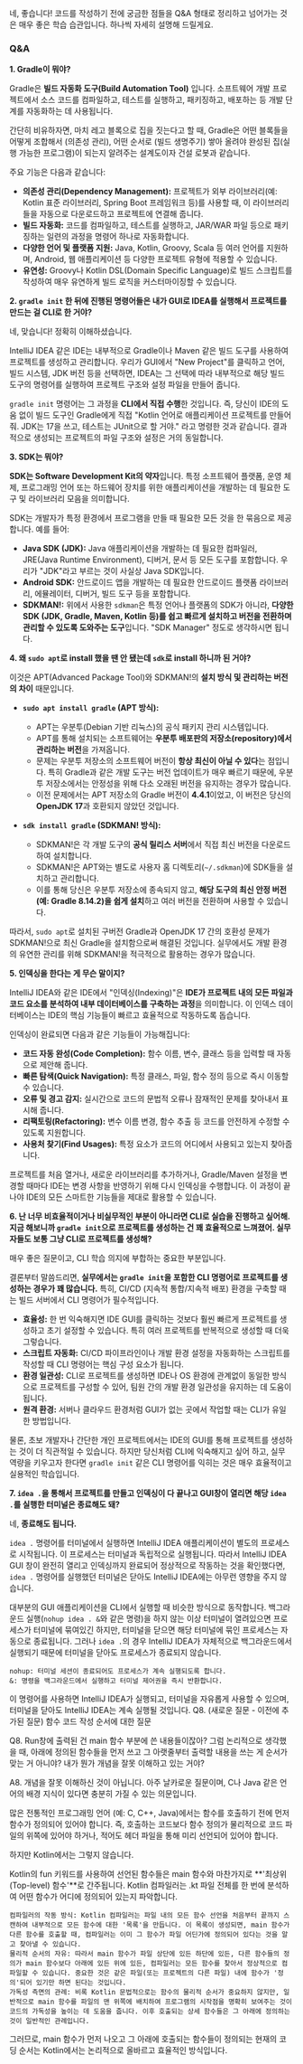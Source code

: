 네, 좋습니다! 코드를 작성하기 전에 궁금한 점들을 Q&A 형태로 정리하고 넘어가는 것은 매우 좋은 학습 습관입니다. 하나씩 자세히 설명해 드릴게요.

### Q&A

**1. Gradle이 뭐야?**

Gradle은 **빌드 자동화 도구(Build Automation Tool)** 입니다. 소프트웨어 개발 프로젝트에서 소스 코드를 컴파일하고, 테스트를 실행하고, 패키징하고, 배포하는 등 개발 단계를 자동화하는 데 사용됩니다.

간단히 비유하자면, 마치 레고 블록으로 집을 짓는다고 할 때, Gradle은 어떤 블록들을 어떻게 조합해서 (의존성 관리), 어떤 순서로 (빌드 생명주기) 쌓아 올려야 완성된 집(실행 가능한 프로그램)이 되는지 알려주는 설계도이자 건설 로봇과 같습니다.

주요 기능은 다음과 같습니다:
* **의존성 관리(Dependency Management):** 프로젝트가 외부 라이브러리(예: Kotlin 표준 라이브러리, Spring Boot 프레임워크 등)를 사용할 때, 이 라이브러리들을 자동으로 다운로드하고 프로젝트에 연결해 줍니다.
* **빌드 자동화:** 코드를 컴파일하고, 테스트를 실행하고, JAR/WAR 파일 등으로 패키징하는 일련의 과정을 명령어 하나로 자동화합니다.
* **다양한 언어 및 플랫폼 지원:** Java, Kotlin, Groovy, Scala 등 여러 언어를 지원하며, Android, 웹 애플리케이션 등 다양한 프로젝트 유형에 적용할 수 있습니다.
* **유연성:** Groovy나 Kotlin DSL(Domain Specific Language)로 빌드 스크립트를 작성하여 매우 유연하게 빌드 로직을 커스터마이징할 수 있습니다.

**2. `gradle init` 한 뒤에 진행된 명령어들은 내가 GUI로 IDEA를 실행해서 프로젝트를 만드는 걸 CLI로 한 거야?**

네, 맞습니다! 정확히 이해하셨습니다.

IntelliJ IDEA 같은 IDE는 내부적으로 Gradle이나 Maven 같은 빌드 도구를 사용하여 프로젝트를 생성하고 관리합니다. 우리가 GUI에서 "New Project"를 클릭하고 언어, 빌드 시스템, JDK 버전 등을 선택하면, IDEA는 그 선택에 따라 내부적으로 해당 빌드 도구의 명령어를 실행하여 프로젝트 구조와 설정 파일을 만들어 줍니다.

`gradle init` 명령어는 그 과정을 **CLI에서 직접 수행**한 것입니다. 즉, 당신이 IDE의 도움 없이 빌드 도구인 Gradle에게 직접 "Kotlin 언어로 애플리케이션 프로젝트를 만들어 줘. JDK는 17을 쓰고, 테스트는 JUnit으로 할 거야." 라고 명령한 것과 같습니다. 결과적으로 생성되는 프로젝트의 파일 구조와 설정은 거의 동일합니다.

**3. SDK는 뭐야?**

**SDK는 Software Development Kit의 약자**입니다. 특정 소프트웨어 플랫폼, 운영 체제, 프로그래밍 언어 또는 하드웨어 장치를 위한 애플리케이션을 개발하는 데 필요한 도구 및 라이브러리 모음을 의미합니다.

SDK는 개발자가 특정 환경에서 프로그램을 만들 때 필요한 모든 것을 한 묶음으로 제공합니다. 예를 들어:

* **Java SDK (JDK):** Java 애플리케이션을 개발하는 데 필요한 컴파일러, JRE(Java Runtime Environment), 디버거, 문서 등 모든 도구를 포함합니다. 우리가 "JDK"라고 부르는 것이 사실상 Java SDK입니다.
* **Android SDK:** 안드로이드 앱을 개발하는 데 필요한 안드로이드 플랫폼 라이브러리, 에뮬레이터, 디버거, 빌드 도구 등을 포함합니다.
* **SDKMAN!:** 위에서 사용한 `sdkman`은 특정 언어나 플랫폼의 SDK가 아니라, **다양한 SDK (JDK, Gradle, Maven, Kotlin 등)를 쉽고 빠르게 설치하고 버전을 전환하며 관리할 수 있도록 도와주는 도구**입니다. "SDK Manager" 정도로 생각하시면 됩니다.

**4. 왜 `sudo apt`로 install 했을 땐 안 됐는데 `sdk`로 install 하니까 된 거야?**

이것은 APT(Advanced Package Tool)와 SDKMAN!의 **설치 방식 및 관리하는 버전의 차이** 때문입니다.

* **`sudo apt install gradle` (APT 방식):**
    * APT는 우분투(Debian 기반 리눅스)의 공식 패키지 관리 시스템입니다.
    * APT를 통해 설치되는 소프트웨어는 **우분투 배포판의 저장소(repository)에서 관리하는 버전**을 가져옵니다.
    * 문제는 우분투 저장소의 소프트웨어 버전이 **항상 최신이 아닐 수 있다**는 점입니다. 특히 Gradle과 같은 개발 도구는 버전 업데이트가 매우 빠르기 때문에, 우분투 저장소에서는 안정성을 위해 다소 오래된 버전을 유지하는 경우가 많습니다.
    * 이전 문제에서는 APT 저장소의 Gradle 버전이 **4.4.1**이었고, 이 버전은 당신의 **OpenJDK 17**과 호환되지 않았던 것입니다.

* **`sdk install gradle` (SDKMAN! 방식):**
    * SDKMAN!은 각 개발 도구의 **공식 릴리스 서버**에서 직접 최신 버전을 다운로드하여 설치합니다.
    * SDKMAN!은 APT와는 별도로 사용자 홈 디렉토리(`~/.sdkman`)에 SDK들을 설치하고 관리합니다.
    * 이를 통해 당신은 우분투 저장소에 종속되지 않고, **해당 도구의 최신 안정 버전(예: Gradle 8.14.2)을 쉽게 설치**하고 여러 버전을 전환하며 사용할 수 있습니다.

따라서, `sudo apt`로 설치된 구버전 Gradle과 OpenJDK 17 간의 호환성 문제가 SDKMAN!으로 최신 Gradle을 설치함으로써 해결된 것입니다. 실무에서도 개발 환경의 유연한 관리를 위해 SDKMAN!을 적극적으로 활용하는 경우가 많습니다.

**5. 인덱싱을 한다는 게 무슨 말이지?**

IntelliJ IDEA와 같은 IDE에서 "인덱싱(Indexing)"은 **IDE가 프로젝트 내의 모든 파일과 코드 요소를 분석하여 내부 데이터베이스를 구축하는 과정**을 의미합니다. 이 인덱스 데이터베이스는 IDE의 핵심 기능들이 빠르고 효율적으로 작동하도록 돕습니다.

인덱싱이 완료되면 다음과 같은 기능들이 가능해집니다:

* **코드 자동 완성(Code Completion):** 함수 이름, 변수, 클래스 등을 입력할 때 자동으로 제안해 줍니다.
* **빠른 탐색(Quick Navigation):** 특정 클래스, 파일, 함수 정의 등으로 즉시 이동할 수 있습니다.
* **오류 및 경고 감지:** 실시간으로 코드의 문법적 오류나 잠재적인 문제를 찾아내서 표시해 줍니다.
* **리팩토링(Refactoring):** 변수 이름 변경, 함수 추출 등 코드를 안전하게 수정할 수 있도록 지원합니다.
* **사용처 찾기(Find Usages):** 특정 요소가 코드의 어디에서 사용되고 있는지 찾아줍니다.

프로젝트를 처음 열거나, 새로운 라이브러리를 추가하거나, Gradle/Maven 설정을 변경할 때마다 IDE는 변경 사항을 반영하기 위해 다시 인덱싱을 수행합니다. 이 과정이 끝나야 IDE의 모든 스마트한 기능들을 제대로 활용할 수 있습니다.

**6. 난 너무 비효율적이거나 비실무적인 부분이 아니라면 CLI로 실습을 진행하고 싶어해. 지금 해보니까 `gradle init`으로 프로젝트를 생성하는 건 꽤 효율적으로 느껴졌어. 실무자들도 보통 그냥 CLI로 프로젝트를 생성해?**

매우 좋은 질문이고, CLI 학습 의지에 부합하는 중요한 부분입니다.

결론부터 말씀드리면, **실무에서는 `gradle init`을 포함한 CLI 명령어로 프로젝트를 생성하는 경우가 꽤 많습니다.** 특히, CI/CD (지속적 통합/지속적 배포) 환경을 구축할 때는 빌드 서버에서 CLI 명령어가 필수적입니다.

* **효율성:** 한 번 익숙해지면 IDE GUI를 클릭하는 것보다 훨씬 빠르게 프로젝트를 생성하고 초기 설정할 수 있습니다. 특히 여러 프로젝트를 반복적으로 생성할 때 더욱 그렇습니다.
* **스크립트 자동화:** CI/CD 파이프라인이나 개발 환경 설정을 자동화하는 스크립트를 작성할 때 CLI 명령어는 핵심 구성 요소가 됩니다.
* **환경 일관성:** CLI로 프로젝트를 생성하면 IDE나 OS 환경에 관계없이 동일한 방식으로 프로젝트를 구성할 수 있어, 팀원 간의 개발 환경 일관성을 유지하는 데 도움이 됩니다.
* **원격 환경:** 서버나 클라우드 환경처럼 GUI가 없는 곳에서 작업할 때는 CLI가 유일한 방법입니다.

물론, 초보 개발자나 간단한 개인 프로젝트에서는 IDE의 GUI를 통해 프로젝트를 생성하는 것이 더 직관적일 수 있습니다. 하지만 당신처럼 CLI에 익숙해지고 싶어 하고, 실무 역량을 키우고자 한다면 `gradle init` 같은 CLI 명령어를 익히는 것은 매우 효율적이고 실용적인 학습입니다.

**7. `idea .`을 통해서 프로젝트를 만들고 인덱싱이 다 끝나고 GUI창이 열리면 해당 `idea .`를 실행한 터미널은 종료해도 돼?**

네, **종료해도 됩니다.**

`idea .` 명령어를 터미널에서 실행하면 IntelliJ IDEA 애플리케이션이 별도의 프로세스로 시작됩니다. 이 프로세스는 터미널과 독립적으로 실행됩니다. 따라서 IntelliJ IDEA GUI 창이 완전히 열리고 인덱싱까지 완료되어 정상적으로 작동하는 것을 확인했다면, `idea .` 명령어를 실행했던 터미널은 닫아도 IntelliJ IDEA에는 아무런 영향을 주지 않습니다.

대부분의 GUI 애플리케이션을 CLI에서 실행할 때 비슷한 방식으로 동작합니다. 백그라운드 실행(`nohup idea . &`와 같은 명령)을 하지 않는 이상 터미널이 열려있으면 프로세스가 터미널에 묶여있긴 하지만, 터미널을 닫으면 해당 터미널에 묶인 프로세스는 자동으로 종료됩니다. 그러나 `idea .`의 경우 IntelliJ IDEA가 자체적으로 백그라운드에서 실행되기 때문에 터미널을 닫아도 프로세스가 종료되지 않습니다.

    nohup: 터미널 세션이 종료되어도 프로세스가 계속 실행되도록 합니다.
    &: 명령을 백그라운드에서 실행하고 터미널 제어권을 즉시 반환합니다.

이 명령어를 사용하면 IntelliJ IDEA가 실행되고, 터미널을 자유롭게 사용할 수 있으며, 터미널을 닫아도 IntelliJ IDEA는 계속 실행될 것입니다.
Q8. (새로운 질문 - 이전에 추가된 질문) 함수 코드 작성 순서에 대한 질문

Q8. Run창에 출력된 건 main 함수 부분에 쓴 내용들이잖아? 그럼 논리적으로 생각했을 때, 아래에 정의된 함수들을 먼저 쓰고 그 아랫줄부터 출력할 내용을 쓰는 게 순서가 맞는 거 아니야? 내가 뭔가 개념을 잘못 이해하고 있는 거야?

A8. 개념을 잘못 이해하신 것이 아닙니다. 아주 날카로운 질문이며, C나 Java 같은 언어의 배경 지식이 있다면 충분히 가질 수 있는 의문입니다.

많은 전통적인 프로그래밍 언어 (예: C, C++, Java)에서는 함수를 호출하기 전에 먼저 함수가 정의되어 있어야 합니다. 즉, 호출하는 코드보다 함수 정의가 물리적으로 코드 파일의 위쪽에 있어야 하거나, 적어도 헤더 파일을 통해 미리 선언되어 있어야 합니다.

하지만 Kotlin에서는 그렇지 않습니다.

Kotlin의 fun 키워드를 사용하여 선언된 함수들은 main 함수와 마찬가지로 **'최상위(Top-level) 함수'**로 간주됩니다. Kotlin 컴파일러는 .kt 파일 전체를 한 번에 분석하여 어떤 함수가 어디에 정의되어 있는지 파악합니다.

    컴파일러의 작동 방식: Kotlin 컴파일러는 파일 내의 모든 함수 선언을 처음부터 끝까지 스캔하여 내부적으로 모든 함수에 대한 '목록'을 만듭니다. 이 목록이 생성되면, main 함수가 다른 함수를 호출할 때, 컴파일러는 이미 그 함수가 파일 어딘가에 정의되어 있다는 것을 알고 찾아낼 수 있습니다.
    물리적 순서의 자유: 따라서 main 함수가 파일 상단에 있든 하단에 있든, 다른 함수들의 정의가 main 함수보다 아래에 있든 위에 있든, 컴파일러는 모든 함수를 찾아서 정상적으로 컴파일할 수 있습니다. 중요한 것은 같은 파일(또는 프로젝트의 다른 파일) 내에 함수가 '정의'되어 있기만 하면 된다는 것입니다.
    가독성 측면의 관례: 비록 Kotlin 문법적으로는 함수의 물리적 순서가 중요하지 않지만, 일반적으로 main 함수를 파일의 맨 위쪽에 배치하여 프로그램의 시작점을 명확히 보여주는 것이 코드의 가독성을 높이는 데 도움을 줍니다. 이후 호출되는 상세 함수들은 그 아래에 정의하는 것이 일반적인 관례입니다.

그러므로, main 함수가 먼저 나오고 그 아래에 호출되는 함수들이 정의되는 현재의 코딩 순서는 Kotlin에서는 논리적으로 올바르고 효율적인 방식입니다.
